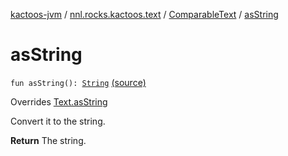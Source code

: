 [kactoos-jvm](../../index.md) / [nnl.rocks.kactoos.text](../index.md) / [ComparableText](index.md) / [asString](.)

# asString

`fun asString(): `[`String`](https://kotlinlang.org/api/latest/jvm/stdlib/kotlin/-string/index.html) [(source)](https://github.com/neonailol/kactoos/blob/master/kactoos-jvm/src/main/kotlin/nnl/rocks/kactoos/text/ComparableText.kt#L33)

Overrides [Text.asString](../../nnl.rocks.kactoos/-text/as-string.md)

Convert it to the string.

**Return**
The string.

